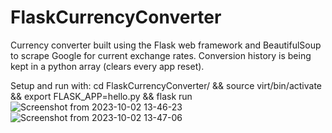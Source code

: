 # FlaskCurrencyConverter
Currency converter built using the Flask web framework and BeautifulSoup to scrape Google for current exchange rates. Conversion history is being kept in a python array (clears every app reset).

Setup and run with: cd FlaskCurrencyConverter/ && source virt/bin/activate && export FLASK_APP=hello.py && flask run
![Screenshot from 2023-10-02 13-46-23](https://github.com/MichalCiesiolka/FlaskCurrencyConverter/assets/114651792/2bcb3087-2263-404d-9b7f-88299a1706d8)
![Screenshot from 2023-10-02 13-47-06](https://github.com/MichalCiesiolka/FlaskCurrencyConverter/assets/114651792/c855e5c1-5366-4b38-81ad-51e879fadff6)
